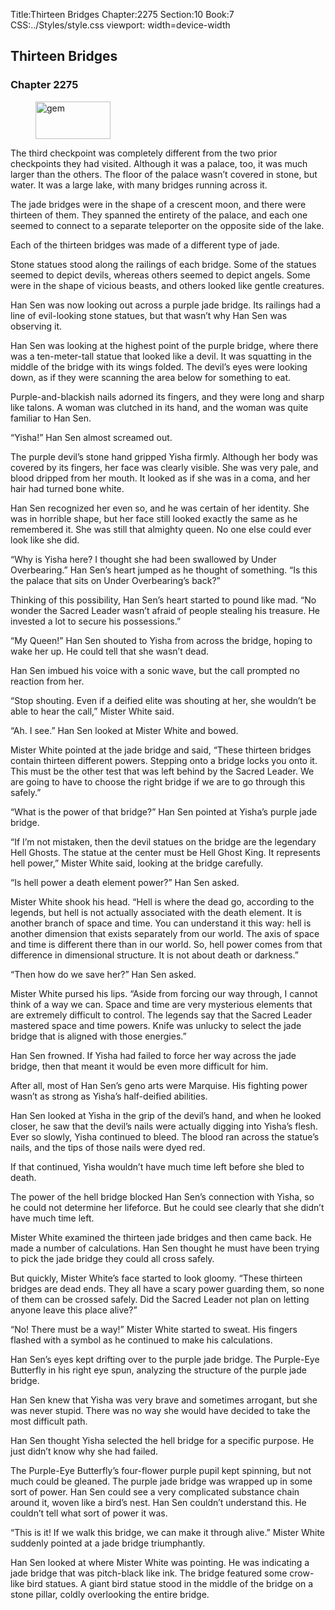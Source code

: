 Title:Thirteen Bridges 
Chapter:2275 
Section:10 
Book:7 
CSS:../Styles/style.css 
viewport: width=device-width
  
## Thirteen Bridges
### Chapter 2275
  
<figure>
	<img src="../Images/gem.gif" alt="gem" id="gem" width="120" height="60" />
</figure>
  

  
The third checkpoint was completely different from the two prior checkpoints they had visited. Although it was a palace, too, it was much larger than the others. The floor of the palace wasn’t covered in stone, but water. It was a large lake, with many bridges running across it.

The jade bridges were in the shape of a crescent moon, and there were thirteen of them. They spanned the entirety of the palace, and each one seemed to connect to a separate teleporter on the opposite side of the lake.

Each of the thirteen bridges was made of a different type of jade.

Stone statues stood along the railings of each bridge. Some of the statues seemed to depict devils, whereas others seemed to depict angels. Some were in the shape of vicious beasts, and others looked like gentle creatures.

Han Sen was now looking out across a purple jade bridge. Its railings had a line of evil-looking stone statues, but that wasn’t why Han Sen was observing it.

Han Sen was looking at the highest point of the purple bridge, where there was a ten-meter-tall statue that looked like a devil. It was squatting in the middle of the bridge with its wings folded. The devil’s eyes were looking down, as if they were scanning the area below for something to eat.

Purple-and-blackish nails adorned its fingers, and they were long and sharp like talons. A woman was clutched in its hand, and the woman was quite familiar to Han Sen.

“Yisha!” Han Sen almost screamed out.

The purple devil’s stone hand gripped Yisha firmly. Although her body was covered by its fingers, her face was clearly visible. She was very pale, and blood dripped from her mouth. It looked as if she was in a coma, and her hair had turned bone white.

Han Sen recognized her even so, and he was certain of her identity. She was in horrible shape, but her face still looked exactly the same as he remembered it. She was still that almighty queen. No one else could ever look like she did.

“Why is Yisha here? I thought she had been swallowed by Under Overbearing.” Han Sen’s heart jumped as he thought of something. “Is this the palace that sits on Under Overbearing’s back?”

Thinking of this possibility, Han Sen’s heart started to pound like mad. “No wonder the Sacred Leader wasn’t afraid of people stealing his treasure. He invested a lot to secure his possessions.”

“My Queen!” Han Sen shouted to Yisha from across the bridge, hoping to wake her up. He could tell that she wasn’t dead.

Han Sen imbued his voice with a sonic wave, but the call prompted no reaction from her.

“Stop shouting. Even if a deified elite was shouting at her, she wouldn’t be able to hear the call,” Mister White said.

“Ah. I see.” Han Sen looked at Mister White and bowed.

Mister White pointed at the jade bridge and said, “These thirteen bridges contain thirteen different powers. Stepping onto a bridge locks you onto it. This must be the other test that was left behind by the Sacred Leader. We are going to have to choose the right bridge if we are to go through this safely.”

“What is the power of that bridge?” Han Sen pointed at Yisha’s purple jade bridge.

“If I’m not mistaken, then the devil statues on the bridge are the legendary Hell Ghosts. The statue at the center must be Hell Ghost King. It represents hell power,” Mister White said, looking at the bridge carefully.

“Is hell power a death element power?” Han Sen asked.

Mister White shook his head. “Hell is where the dead go, according to the legends, but hell is not actually associated with the death element. It is another branch of space and time. You can understand it this way: hell is another dimension that exists separately from our world. The axis of space and time is different there than in our world. So, hell power comes from that difference in dimensional structure. It is not about death or darkness.”

“Then how do we save her?” Han Sen asked.

Mister White pursed his lips. “Aside from forcing our way through, I cannot think of a way we can. Space and time are very mysterious elements that are extremely difficult to control. The legends say that the Sacred Leader mastered space and time powers. Knife was unlucky to select the jade bridge that is aligned with those energies.”

Han Sen frowned. If Yisha had failed to force her way across the jade bridge, then that meant it would be even more difficult for him.

After all, most of Han Sen’s geno arts were Marquise. His fighting power wasn’t as strong as Yisha’s half-deified abilities.

Han Sen looked at Yisha in the grip of the devil’s hand, and when he looked closer, he saw that the devil’s nails were actually digging into Yisha’s flesh. Ever so slowly, Yisha continued to bleed. The blood ran across the statue’s nails, and the tips of those nails were dyed red.

If that continued, Yisha wouldn’t have much time left before she bled to death.

The power of the hell bridge blocked Han Sen’s connection with Yisha, so he could not determine her lifeforce. But he could see clearly that she didn’t have much time left.

Mister White examined the thirteen jade bridges and then came back. He made a number of calculations. Han Sen thought he must have been trying to pick the jade bridge they could all cross safely.

But quickly, Mister White’s face started to look gloomy. “These thirteen bridges are dead ends. They all have a scary power guarding them, so none of them can be crossed safely. Did the Sacred Leader not plan on letting anyone leave this place alive?”

“No! There must be a way!” Mister White started to sweat. His fingers flashed with a symbol as he continued to make his calculations.

Han Sen’s eyes kept drifting over to the purple jade bridge. The Purple-Eye Butterfly in his right eye spun, analyzing the structure of the purple jade bridge.

Han Sen knew that Yisha was very brave and sometimes arrogant, but she was never stupid. There was no way she would have decided to take the most difficult path.

Han Sen thought Yisha selected the hell bridge for a specific purpose. He just didn’t know why she had failed.

The Purple-Eye Butterfly’s four-flower purple pupil kept spinning, but not much could be gleaned. The purple jade bridge was wrapped up in some sort of power. Han Sen could see a very complicated substance chain around it, woven like a bird’s nest. Han Sen couldn’t understand this. He couldn’t tell what sort of power it was.

“This is it! If we walk this bridge, we can make it through alive.” Mister White suddenly pointed at a jade bridge triumphantly.

Han Sen looked at where Mister White was pointing. He was indicating a jade bridge that was pitch-black like ink. The bridge featured some crow-like bird statues. A giant bird statue stood in the middle of the bridge on a stone pillar, coldly overlooking the entire bridge.